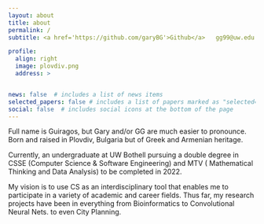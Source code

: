 ```yaml
---
layout: about
title: about
permalink: /
subtitle: <a href='https://github.com/garyBG'>Github</a>   gg99@uw.edu   SEATTLE

profile:
  align: right
  image: plovdiv.png
  address: >


news: false  # includes a list of news items
selected_papers: false # includes a list of papers marked as "selected={true}"
social: false  # includes social icons at the bottom of the page
---
```


Full name is Guiragos, but Gary and/or GG are much easier to pronounce. Born and raised in Plovdiv, Bulgaria but of Greek and Armenian heritage. 

Currently, an undergraduate at UW Bothell pursuing a double degree in CSSE (Computer Science & Software Engineering) and MTV ( Mathematical Thinking and Data Analysis) to be completed in 2022. 

My vision is to use CS as an interdisciplinary tool that enables me to participate in a variety of academic and career fields. Thus far, my research projects have been in everything from Bioinformatics to Convolutional Neural Nets. to even City Planning.
